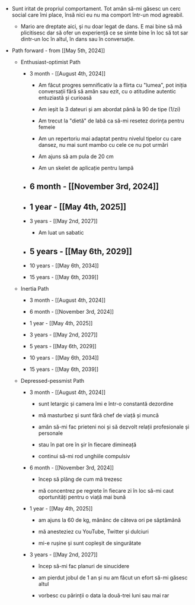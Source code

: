 - Sunt iritat de propriul comportament. Tot amân să-mi găsesc un cerc social care îmi place, însă nici eu nu ma comport într-un mod agreabil.
	 - Mario are dreptate aici, și nu doar legat de dans. E mai bine să mă plicitisesc dar să ofer un experiență ce se simte bine în loc să tot sar dintr-un loc în altul, în dans sau în conversație.

- Path forward - from [[May 5th, 2024]]
	 - Enthusiast-optimist Path
		 - 3 month - [[August 4th, 2024]]
			 - Am făcut progres semnificativ la a flirta cu "lumea", pot iniția conversații fără să amân sau ezit, cu o atitudine autentic entuziastă și curioasă

			 - Am ieșit la 3 dateuri și am abordat până la 90 de tipe (1/zi)

			 - Am trecut la "dietă" de labă ca să-mi resetez dorința pentru femeie

			 - Am un repertoriu mai adaptat pentru nivelul tipelor cu care dansez, nu mai sunt mambo cu cele ce nu pot urmări

			 - Am ajuns să am pula de 20 cm

			 - Am un skelet de aplicație pentru lampă

		 - 6 month - [[November 3rd, 2024]]
			 - 

		 - 1 year - [[May 4th, 2025]]
			 - 

		 - 3 years - [[May 2nd, 2027]]
			 - Am luat un sabatic

		 - 5 years - [[May 6th, 2029]]
			 - 

		 - 10 years - [[May 6th, 2034]]

		 - 15 years - [[May 6th, 2039]]

	 - Inertia Path
		 - 3 month - [[August 4th, 2024]]

		 - 6 month - [[November 3rd, 2024]]

		 - 1 year - [[May 4th, 2025]]

		 - 3 years - [[May 2nd, 2027]]

		 - 5 years - [[May 6th, 2029]]

		 - 10 years - [[May 6th, 2034]]

		 - 15 years - [[May 6th, 2039]]

	 - Depressed-pessmist Path
		 - 3 month - [[August 4th, 2024]]
			 - sunt letargic și camera îmi e într-o constantă dezordine

			 - mă masturbez și sunt fără chef de viață și muncă

			 - amân să-mi fac prieteni noi și să dezvolt relații profesionale și personale

			 - stau în pat ore în șir în fiecare dimineață

			 - continui să-mi rod unghiile compulsiv

		 - 6 month - [[November 3rd, 2024]]
			 - încep să plâng de cum mă trezesc

			 - mă concentrez pe regrete în fiecare zi în loc să-mi caut oportunități pentru o viață mai bună

		 - 1 year - [[May 4th, 2025]]
			 - am ajuns la 60 de kg, mănânc de câteva ori pe săptămână

			 - mă anesteziez cu YouTube, Twitter și dulciuri

			 - mi-e rușine și sunt copleșit de singurătate

		 - 3 years - [[May 2nd, 2027]]
			 - încep să-mi fac planuri de sinucidere

			 - am pierdut jobul de 1 an și nu am făcut un efort să-mi găsesc altul

			 - vorbesc cu părinții o data la două-trei luni sau mai rar
